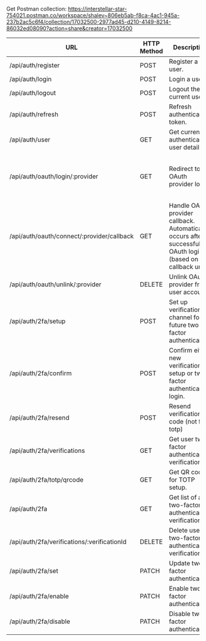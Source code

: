 Get Postman collection: https://interstellar-star-754021.postman.co/workspace/shalev~806eb5ab-f8ca-4ac1-945a-237b2ac5c6f4/collection/17032500-2977ad45-d210-4149-8214-86032ed08090?action=share&creator=17032500

| **URL**                                     | **HTTP Method** | **Description**                                                                                           | **Content**                                                                                                                |
| ------------------------------------------- | --------------- | --------------------------------------------------------------------------------------------------------- | -------------------------------------------------------------------------------------------------------------------------- |
| /api/auth/register                          | POST            | Register a new user.                                                                                      | `RegisterDto`                                                                                                              |
| /api/auth/login                             | POST            | Login a user.                                                                                             | `LoginDto`                                                                                                                 |
| /api/auth/logout                            | POST            | Logout the current user.                                                                                  |                                                                                                                            |
| /api/auth/refresh                           | POST            | Refresh authentication token.                                                                             |                                                                                                                            |
| /api/auth/user                              | GET             | Get current authenticated user details.                                                                   |                                                                                                                            |
| /api/auth/oauth/login/:provider             | GET             | Redirect to OAuth provider login.                                                                         | **Paramater**: `provider` (for example google) **Query**: `redirectUrl` (optional) - client url to redirect when completed |
| /api/auth/oauth/connect/:provider/callback  | GET             | Handle OAuth provider callback. Automatically occurs after successful OAuth login (based on callback url) | **Paramater**: `provider` (for example google) **Query**: `code` - verification code, `state` - for client identification  |
| /api/auth/oauth/unlink/:provider            | DELETE          | Unlink OAuth provider from user account.                                                                  | **Paramater**: `provider` (for example google)                                                                             |
| /api/auth/2fa/setup                         | POST            | Set up verification channel for future two-factor authentication                                          | `SetupVerificationDto`                                                                                                     |
| /api/auth/2fa/confirm                       | POST            | Confirm either new verification setup or two-factor authentication login.                                 | `ConfirmVerificationDto`                                                                                                   |
| /api/auth/2fa/resend                        | POST            | Resend verification code (not for totp)                                                                   |                                                                                                                            |
| /api/auth/2fa/verifications                 | GET             | Get user two-factor authentication verifications.                                                         |                                                                                                                            |
| /api/auth/2fa/totp/qrcode                   | GET             | Get QR code for TOTP setup.                                                                               |                                                                                                                            |
| /api/auth/2fa                               | GET             | Get list of all two-factor authentication verifications.                                                  |                                                                                                                            |
| /api/auth/2fa/verifications/:verificationId | DELETE          | Delete user two-factor authentication verification.                                                       | **Paramater**: `verificationId`                                                                                            |
| /api/auth/2fa/set                           | PATCH           | Update two-factor authentication.                                                                         | `Set2FADto`                                                                                                                |
| /api/auth/2fa/enable                        | PATCH           | Enable two-factor authentication.                                                                         | `Enable2FADto`                                                                                                             |
| /api/auth/2fa/disable                       | PATCH           | Disable two-factor authentication.                                                                        |                                                                                                                            |
